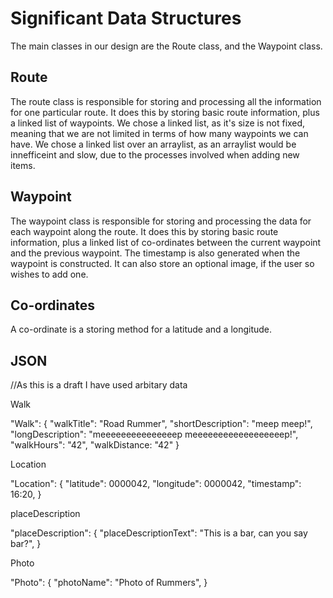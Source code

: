 Significant Data Structures
===========================
The main classes in our design are the Route class, and the Waypoint class. 

Route
----------------------------
The route class is responsible for storing and processing all the information for one particular route.
It does this by storing basic route information, plus a linked list of waypoints. 
We chose a linked list, as it's size is not fixed, meaning that we are not limited in terms of how many waypoints we can have.
We chose a linked list over an arraylist, as an arraylist would be innefficeint and slow, due to the processes involved when adding new items.

Waypoint
----------------------------
The waypoint class is responsible for storing and processing the data for each waypoint along the route.
It does this by storing basic route information, plus a linked list of co-ordinates between the current waypoint and the previous waypoint.
The timestamp is also generated when the waypoint is constructed.
It can also store an optional image, if the user so wishes to add one.

Co-ordinates
-----------------------------
A co-ordinate is a storing method for a latitude and a longitude.

JSON
------------------------------

//As this is a draft I have used arbitary data

Walk

"Walk": {
    "walkTitle": "Road Rummer",
    "shortDescription": "meep meep!",
	"longDescription": "meeeeeeeeeeeeeeep meeeeeeeeeeeeeeeeeep!",
	"walkHours": "42",
	"walkDistance: "42"
}

Location

"Location": {
    "latitude": 0000042,
    "longitude": 0000042,
    "timestamp": 16:20,
}

placeDescription

"placeDescription": {
    "placeDescriptionText": "This is a bar, can you say bar?",
}

Photo

"Photo": {
    "photoName": "Photo of Rummers",
}
